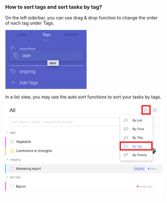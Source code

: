 ### How to sort tags and sort tasks by tag?

On the left siderbar, you can use drag & drop function to change the order of each tag under Tags.

![](../../images/ticktick-web-version/tag/Screen%20Shot%202018-05-25%20at%203.26.46%20PM.png)

In a list view, you may use the auto sort functions to sort your tasks by tags.

![](../../images/ticktick-web-version/tag/Screen%20Shot%202018-05-25%20at%203.31.27%20PM.png)

